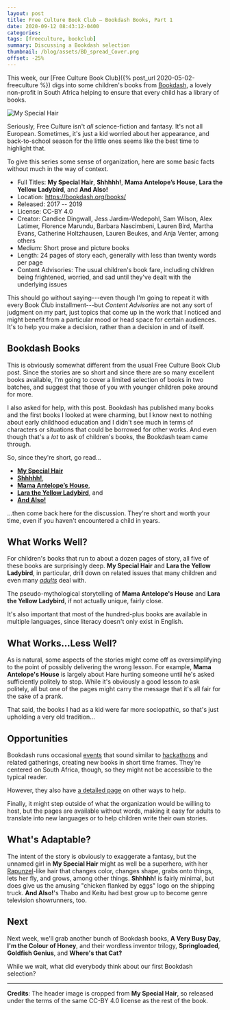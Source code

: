```yaml
---
layout: post
title: Free Culture Book Club — Bookdash Books, Part 1
date: 2020-09-12 08:43:12-0400
categories:
tags: [freeculture, bookclub]
summary: Discussing a Bookdash selection
thumbnail: /blog/assets/BD_spread_Cover.png
offset: -25%
---
```


This week, our [Free Culture Book Club]({% post_url 2020-05-02-freeculture %}) digs into some children's books from [Bookdash](https://bookdash.org/), a lovely non-profit in South Africa helping to ensure that every child has a library of books.

![My Special Hair](/blog/assets/BD_spread_Cover.png "My Special Hair's Cover")

Seriously, Free Culture isn't *all* science-fiction and fantasy.  It's not all European.  Sometimes, it's just a kid worried about her appearance, and back-to-school season for the little ones seems like the best time to highlight that.

To give this series some sense of organization, here are some basic facts without much in the way of context.

 * Full Titles:  **My Special Hair**, **Shhhhh!**, **Mama Antelope’s House**, **Lara the Yellow Ladybird**, and **And Also!**
 * Location:  <https://bookdash.org/books/>
 * Released:  2017 -- 2019
 * License:  CC-BY 4.0
 * Creator:  Candice Dingwall, Jess Jardim-Wedepohl, Sam Wilson, Alex Latimer, Florence Marundu, Barbara Nascimbeni, Lauren Bird, Martha Evans, Catherine Holtzhausen, Lauren Beukes, and Anja Venter, among others
 * Medium:  Short prose and picture books
 * Length:  24 pages of story each, generally with less than twenty words per page
 * Content Advisories:  The usual children's book fare, including children being frightened, worried, and sad until they've dealt with the underlying issues

This should go without saying---even though I'm going to repeat it with every Book Club installment---but *Content Advisories* are not any sort of judgment on my part, just topics that come up in the work that I noticed and might benefit from a particular mood or head space for certain audiences.  It's to help you make a decision, rather than a decision in and of itself.

## Bookdash Books

This is obviously somewhat different from the usual Free Culture Book Club post.  Since the stories are so short and since there are so many excellent books available, I'm going to cover a limited selection of books in two batches, and suggest that those of you with younger children poke around for more.

I also asked for help, with this post.  Bookdash has published many books and the first books I looked at were charming, but I know next to nothing about early childhood education and I didn't see much in terms of characters or situations that could be borrowed for other works.  And even though that's a *lot* to ask of children's books, the Bookdash team came through.

So, since they're short, go read...

 * [**My Special Hair**](https://bookdash.org/books/special-hair-renate-van-rensburg-jess-jardim-wedepohl-candice-dingwall/)
 * [**Shhhhh!**](https://bookdash.org/books/shhhhh-by-alex-latimer-anita-van-der-merwe-sam-wilson/),
 * [**Mama Antelope’s House**](https://bookdash.org/books/mama-antelopes-house/),
 * [**Lara the Yellow Ladybird**](https://bookdash.org/books/yellow-ladybird-martha-evans-catherine-holtzhausen-nadene-kriel/), and
 * [**And Also!**](https://bookdash.org/books/also-anja-venter-nkosingiphile-mazibuko-lauren-beukes/)

...then come back here for the discussion.  They're short and worth your time, even if you haven't encountered a child in years.

## What Works Well?

For children's books that run to about a dozen pages of story, all five of these books are surprisingly deep.  **My Special Hair** and **Lara the Yellow Ladybird**, in particular, drill down on related issues that many children and even many [*adults*](https://www.futurity.org/natural-hair-black-women-jobs-2424922/) deal with.

The pseudo-mythological storytelling of **Mama Antelope's House** and **Lara the Yellow Ladybird**, if not actually unique, fairly close.

It's also important that most of the hundred-plus books are available in multiple languages, since literacy doesn't only exist in English.

## What Works...Less Well?

As is natural, some aspects of the stories might come off as oversimplifying to the point of possibly delivering the wrong lesson.  For example, **Mama Antelope's House** is largely about Hare hurting someone until he's asked sufficiently politely to stop.  While it's obviously a good lesson *to* ask politely, all but one of the pages might carry the message that it's all fair for the sake of a prank.

That said, the books I had as a kid were far more sociopathic, so that's just upholding a very old tradition...

## Opportunities

Bookdash runs occasional [events](https://bookdash.org/book-dash-events) that sound similar to [hackathons](https://en.wikipedia.org/wiki/Hackathon) and related gatherings, creating new books in short time frames.  They're centered on South Africa, though, so they might not be accessible to the typical reader.

However, they also have [a detailed page](https://bookdash.org/what-we-do/get-involved/) on other ways to help.

Finally, it might step outside of what the organization would be willing to host, but the pages are available without words, making it easy for adults to translate into new languages or to help children write their own stories.

## What's Adaptable?

The intent of the story is obviously to exaggerate a fantasy, but the unnamed girl in **My Special Hair** might as well be a superhero, with her [Rapunzel](https://en.wikipedia.org/wiki/Rapunzel)-like hair that changes color, changes shape, grabs onto things, lets her fly, and grows, among other things.  **Shhhhh!** is fairly minimal, but does give us the amusing "chicken flanked by eggs" logo on the shipping truck.  **And Also!**'s Thabo and Keitu had best grow up to become genre television showrunners, too.

## Next

Next week, we'll grab another bunch of Bookdash books, **A Very Busy Day**, **I'm the Colour of Honey**, and their wordless inventor trilogy, **Springloaded**, **Goldfish Genius**, and **Where's that Cat?**

While we wait, what did everybody think about our first Bookdash selection?

* * *

**Credits**:  The header image is cropped from **My Special Hair**, so released under the terms of the same CC-BY 4.0 license as the rest of the book.
